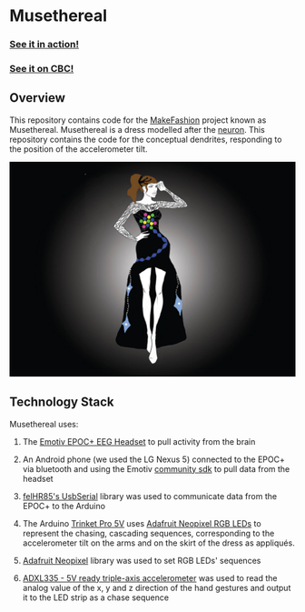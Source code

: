 # Musethereal

### [See it in action!](https://www.youtube.com/watch?v=KzFbf7iRgXo)
### [See it on CBC!](http://www.cbc.ca/beta/news/canada/calgary/calgary-fashion-technology-3d-1.3515294)

## Overview

This repository contains code for the [MakeFashion](http://www.makefashion.ca/) project known as Musethereal. 
Musethereal is a dress modelled after the [neuron](https://en.wikipedia.org/wiki/Neuron). This repository contains the code for the conceptual dendrites, responding to the position of the accelerometer tilt.

![alt text](https://raw.githubusercontent.com/GrooveTherapy/musethereal/master/musetherealfull.jpg "Musethereal")

## Technology Stack
Musethereal uses:

1. The [Emotiv EPOC+ EEG Headset](https://emotiv.com/epoc.php) to pull activity from the brain

2. An Android phone (we used the LG Nexus 5) connected to the EPOC+ via bluetooth and using the Emotiv [community sdk](https://github.com/Emotiv/community-sdk) to pull data from the headset

3. [felHR85's UsbSerial](https://github.com/felHR85/UsbSerial) library was used to communicate data from the EPOC+ to the Arduino

4. The Arduino [Trinket Pro 5V](https://www.adafruit.com/product/2000) uses [Adafruit Neopixel RGB LEDs](https://www.adafruit.com/products/1655) to represent the chasing, cascading sequences, corresponding to the accelerometer tilt on the arms and on the skirt of the dress as appliqués.

5. [Adafruit Neopixel](https://github.com/adafruit/Adafruit_NeoPixel) library was used to set RGB LEDs' sequences

6. [ADXL335 - 5V ready triple-axis accelerometer](https://www.adafruit.com/products/163) was used to read the analog value of the x, y and z direction of the hand gestures and output it to the LED strip as a chase sequence
